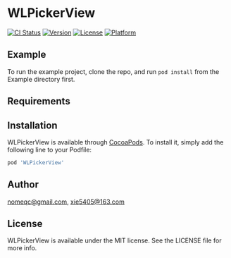 # WLPickerView

[![CI Status](https://img.shields.io/travis/nomeqc@gmail.com/WLPickerView.svg?style=flat)](https://travis-ci.org/nomeqc@gmail.com/WLPickerView)
[![Version](https://img.shields.io/cocoapods/v/WLPickerView.svg?style=flat)](https://cocoapods.org/pods/WLPickerView)
[![License](https://img.shields.io/cocoapods/l/WLPickerView.svg?style=flat)](https://cocoapods.org/pods/WLPickerView)
[![Platform](https://img.shields.io/cocoapods/p/WLPickerView.svg?style=flat)](https://cocoapods.org/pods/WLPickerView)

## Example

To run the example project, clone the repo, and run `pod install` from the Example directory first.

## Requirements

## Installation

WLPickerView is available through [CocoaPods](https://cocoapods.org). To install
it, simply add the following line to your Podfile:

```ruby
pod 'WLPickerView'
```

## Author

nomeqc@gmail.com, xie5405@163.com

## License

WLPickerView is available under the MIT license. See the LICENSE file for more info.
